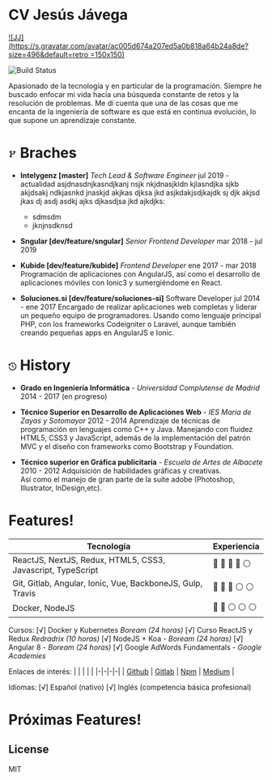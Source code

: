 
# CV Jesús Jávega
[![JJ](https://s.gravatar.com/avatar/ac005d674a207ed5a0b818a64b24a8de?size=496&default=retro =150x150)](https://github.com/jeiker26)

![Build Status](https://travis-ci.org/jeiker26/react-builder-form.svg?branch=master)


Apasionado de la tecnología y en particular de la programación. Siempre he buscado enfocar mi vida hacía una búsqueda constante de retos y la resolución de problemas. Me di cuenta que una de las cosas que me encanta de la ingeniería de software es que está en continua evolución, lo que supone un aprendizaje constante.
# <svg text="gray" height="15" viewBox="0 0 16 16" version="1.1" width="16" aria-hidden="true"><path fill-rule="evenodd" d="M11.75 2.5a.75.75 0 100 1.5.75.75 0 000-1.5zm-2.25.75a2.25 2.25 0 113 2.122V6A2.5 2.5 0 0110 8.5H6a1 1 0 00-1 1v1.128a2.251 2.251 0 11-1.5 0V5.372a2.25 2.25 0 111.5 0v1.836A2.492 2.492 0 016 7h4a1 1 0 001-1v-.628A2.25 2.25 0 019.5 3.25zM4.25 12a.75.75 0 100 1.5.75.75 0 000-1.5zM3.5 3.25a.75.75 0 111.5 0 .75.75 0 01-1.5 0z"></path></svg> Braches
-  **Intelygenz [master]**  *Tech Lead & Software Engineer*
  jul 2019 - actualidad
  asjdnasdnjkasndjkanj nsjk nkjdnasjkldn kjlasndjka sjkb akjdsakj ndkjasnkd jnaskjd akjkas djksa jkd asjkdakjsdjkajdk sj djk akjsd jkas dj asdj asdkj ajks djkasdjsa jkd ajkdjks:
	  -	sdmsdm
	  -	jknjnsdknsd

- **Sngular [dev/feature/sngular]**   *Senior Frontend Developer*
  mar 2018 - jul 2019


- **Kubide [dev/feature/kubide]**   *Frontend Developer*
  ene 2017 - mar 2018
Programación de aplicaciones con AngularJS, así como el desarrollo de aplicaciones móviles con Ionic3 y sumergiéndome en React.

- **Soluciones.si [dev/feature/soluciones-si]**   Software Developer
  jul 2014 - ene 2017
Encargado de realizar aplicaciones web completas y liderar un pequeño equipo de programadores. Usando como lenguaje principal PHP, con los frameworks Codeigniter o Laravel, aunque también creando pequeñas apps en AngularJS e Ionic.
 
# <svg text="gray" height="15" viewBox="0 0 16 16" version="1.1" width="16" aria-hidden="true"><path fill-rule="evenodd" d="M1.643 3.143L.427 1.927A.25.25 0 000 2.104V5.75c0 .138.112.25.25.25h3.646a.25.25 0 00.177-.427L2.715 4.215a6.5 6.5 0 11-1.18 4.458.75.75 0 10-1.493.154 8.001 8.001 0 101.6-5.684zM7.75 4a.75.75 0 01.75.75v2.992l2.028.812a.75.75 0 01-.557 1.392l-2.5-1A.75.75 0 017 8.25v-3.5A.75.75 0 017.75 4z"></path></svg> History
- **Grado en Ingeniería Informática** -  *Universidad Complutense de Madrid*
  2014 - 2017 (en progreso)
- **Técnico Superior en Desarrollo de Aplicaciones Web**  -  *IES Maria de Zayas y Sotomayor* 
  2012 - 2014
Aprendizaje de técnicas de programación en lenguajes como C++ y Java. Manejando con fluidez HTML5, CSS3 y JavaScript, además de la implementación del patrón MVC y el diseño con frameworks como Bootstrap y Foundation.

- **Técnico superior en Gráfica publicitaria**  - *Escuela de Artes de Albacete*
  2010 - 2012
Adquisición de habilidades gráficas y creativas.  
Así como el manejo de gran parte de la suite adobe (Photoshop, Illustrator, InDesign,etc).

#  Features!
| Tecnología | Experiencia |
|--|--|
| ReactJS, NextJS, Redux, HTML5, CSS3, Javascript, TypeScript |   :large_blue_circle:  :large_blue_circle:  :large_blue_circle: :large_blue_circle:  :white_circle: |
| Git, Gitlab, Angular, Ionic, Vue, BackboneJS, Gulp, Travis | :large_blue_circle:  :large_blue_circle:  :large_blue_circle: :white_circle:   :white_circle:  |
| Docker, NodeJS  | :large_blue_circle:  :large_blue_circle:  :white_circle: :white_circle:   :white_circle: |



Cursos:
  [√] Docker y Kubernetes *Boream (24 horas)*
  [√] Curso ReactJS y Redux *Redradrix (10 horas)*
  [√] NodeJS + Koa - *Boream (24 horas)*
  [√] Angular 8 - *Boream (24 horas)*
  [√] Google AdWords Fundamentals - *Google Academies*

Enlaces de interés:
| | | | |
|-|-|-|-|
| [Github](https://github.com/jeiker26) | [Gitlab](https://gitlab.com/Jeiker26) | [Npm](https://www.npmjs.com/~jkr26) | [Medium](https://medium.com/@jesusgraficap) |

 
Idiomas:
 [√] Español (nativo)
 [√] Inglés (competencia básica profesional)


# Próximas Features!



License
----
MIT
